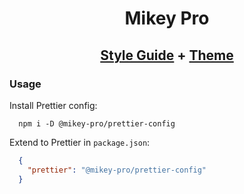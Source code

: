 <div width="100%" align="center">

# **Mikey Pro**

## [Style Guide](https://github.com/mikey-pro/style-guide) + [Theme](https://github.com/mikey-pro/theme)

</div>

### Usage

Install Prettier config:

```shell
  npm i -D @mikey-pro/prettier-config
```

Extend to Prettier in `package.json`:

```json
  {
    "prettier": "@mikey-pro/prettier-config"
  }
```